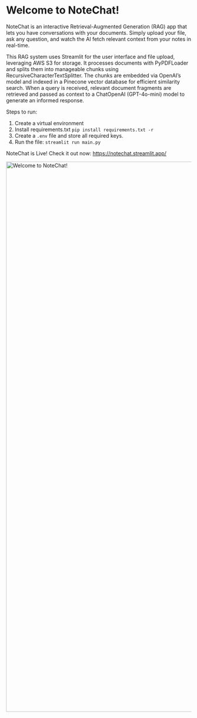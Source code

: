 # Welcome to NoteChat!

NoteChat is an interactive Retrieval-Augmented Generation (RAG) app that lets you have conversations with your documents. Simply upload your file, ask any question, and watch the AI fetch relevant context from your notes in real-time.

This RAG system uses Streamlit for the user interface and file upload, leveraging AWS S3 for storage. It processes documents with PyPDFLoader and splits them into manageable chunks using RecursiveCharacterTextSplitter. The chunks are embedded via OpenAI’s model and indexed in a Pinecone vector database for efficient similarity search. When a query is received, relevant document fragments are retrieved and passed as context to a ChatOpenAI (GPT-4o-mini) model to generate an informed response.

Steps to run:
1. Create a virtual environment
2. Install requirements.txt `pip install requirements.txt -r`
3. Create a `.env` file and store all required keys.
4. Run the file: `streamlit run main.py`

NoteChat is Live! Check it out now: https://notechat.streamlit.app/

<img width="1497" alt="Welcome to NoteChat!" src="https://github.com/user-attachments/assets/624b1e90-2dd2-4241-9b26-c539aad152f9" />
